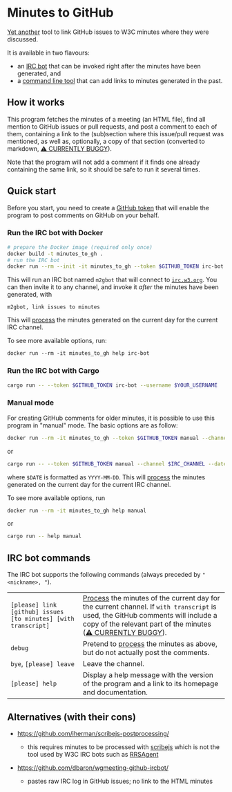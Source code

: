 Minutes to GitHub
=================

[Yet another](#alternatives-with-their-cons) tool to link GitHub issues to W3C minutes where they were discussed.

It is available in two flavours:

* an [IRC bot](#irc-bot-commands) that can be invoked right after the minutes have been generated, and
* a [command line tool](#manual-mode) that can add links to minutes generated in the past.

How it works
------------

This program fetches the minutes of a meeting (an HTML file),
find all mention to GitHub issues or pull requests,
and post a comment to each of them,
containing a link to the (sub)section where this issue/pull request was mentioned,
as well as, optionally, a copy of that section (converted to markdown, [⚠ CURRENTLY BUGGY](https://github.com/pchampin/minutes_to_gh/issues/3)).

Note that the program will not add a comment if it finds one already containing the same link,
so it should be safe to run it several times.

Quick start
-----------

Before you start, you need to create a [GitHub token](https://github.com/settings/tokens)
that will enable the program to post comments on GitHub on your behalf.

### Run the IRC bot with Docker

```bash
# prepare the Docker image (required only once)
docker build -t minutes_to_gh .
# run the IRC bot
docker run --rm --init -it minutes_to_gh --token $GITHUB_TOKEN irc-bot --username $YOUR_USERNAME
```

This will run an IRC bot named `m2gbot` that will connect to [`irc.w3.org`](https://irc.w3.org).
You can then invite it to any channel, and invoke it *after* the minutes have been generated, with
```
m2gbot, link issues to minutes
```
This will [process](#how-it-works) the minutes generated on the current day for the current IRC channel.

To see more available options, run:
```
docker run --rm -it minutes_to_gh help irc-bot
```


### Run the IRC bot with Cargo

```bash
cargo run -- --token $GITHUB_TOKEN irc-bot --username $YOUR_USERNAME
```

### Manual mode

For creating GitHub comments for older minutes, it is possible to use this program in "manual" mode.
The basic options are as follow:

```bash
docker run --rm -it minutes_to_gh --token $GITHUB_TOKEN manual --channel $IRC_CHANNEL --date $DATE
```
or
```bash
cargo run -- --token $GITHUB_TOKEN manual --channel $IRC_CHANNEL --date $DATE
```
where `$DATE` is formatted as `YYYY-MM-DD`.
This will [process](#how-it-works) the minutes generated on the current day for the current IRC channel.

To see more available options, run

```bash
docker run --rm -it minutes_to_gh help manual
```
or
```bash
cargo run -- help manual
```

IRC bot commands
----------------

The IRC bot supports the following commands (always preceded by `"<nickname>, "`).

<table>
  <tr>
    <td>
      <code>[please] link [github] issues [to minutes] [with transcript]</code>
    <td>
       <a href="#how-it-works">Process</a> the minutes of the current day for the current channel.
       If <code>with transcript</code> is used, the GitHub comments will include a copy of the relevant part of the minutes
       (<a href="https://github.com/pchampin/minutes_to_gh/issues/3">⚠ CURRENTLY BUGGY</a>).
  <tr>
    <td>
      <code>debug</code>
    <td>
      Pretend to <a href="#how-it-works">process</a> the minutes as above, but do not actually post the comments.
  <tr>
    <td>
      <code>bye</code>, <code>[please] leave</code>
    <td>
      Leave the channel.
  <tr>
    <td>
      <code>[please] help</code>
    <td>
      Display a help message with the version of the program and a link to its homepage and documentation.
</table>


Alternatives (with their cons)
------------------------------

* https://github.com/iherman/scribejs-postprocessing/

  - this requires minutes to be processed with [scribejs](https://github.com/w3c/scribejs)
    which is not the tool used by W3C IRC bots such as [RRSAgent](https://www.w3.org/2002/03/RRSAgent)

* https://github.com/dbaron/wgmeeting-github-ircbot/

  - pastes raw IRC log in GitHub issues; no link to the HTML minutes
